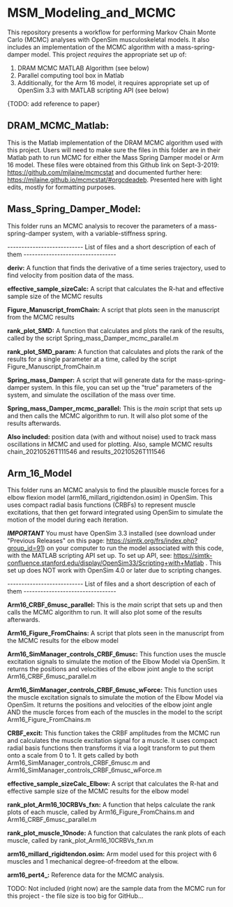 # MSM_Modeling_and_MCMC
This repository presents a workflow for performing Markov Chain Monte Carlo (MCMC) analyses with OpenSim musculoskeletal models. It also includes an implementation of the MCMC algorithm with a mass-spring-damper model. This project _requires_ the appropriate set up of: 
1. DRAM MCMC MATLAB Algorithm (see below)  
2. Parallel computing tool box in Matlab
3. Additionally, for the Arm 16 model, it requires appropriate set up of OpenSim 3.3 with MATLAB scripting API (see below) 

{TODO: add reference to paper}

## DRAM_MCMC_Matlab: 
This is the Matlab implementation of the DRAM MCMC algorithm used with this project. Users will need to make sure the files in this folder are in their Matlab path to run MCMC for either the Mass Spring Damper model or Arm 16 model. These files were obtained from this Github link on Sept-3-2019: https://github.com/mjlaine/mcmcstat and documented further here: https://mjlaine.github.io/mcmcstat/#orgcdeadeb. Presented here with light edits, mostly for formatting purposes. 

## Mass_Spring_Damper_Model: 
This folder runs an MCMC analysis to recover the parameters of a mass-spring-damper system, with a variable-stiffness spring. 

--------------------------- List of files and a short description of each of them --------------------------------- 

**deriv:** A function that finds the derivative of a time series trajectory, used to find velocity from position data of the mass. 

**effective_sample_sizeCalc:** A script that calculates the R-hat and effective sample size of the MCMC results 

**Figure_Manuscript_fromChain:** A script that plots seen in the manuscript from the MCMC results 

**rank_plot_SMD:** A function that calculates and plots the rank of the results, called by the script Spring_mass_Damper_mcmc_parallel.m

**rank_plot_SMD_param:** A function that calculates and plots the rank of the results for a single parameter at a time, called by the script Figure_Manuscript_fromChain.m

**Spring_mass_Damper:** A script that will generate data for the mass-spring-damper system. In this file, you can set up the "true" parameters of the system, and simulate the oscillation of the mass over time. 

**Spring_mass_Damper_mcmc_parallel:** This is the _main_ script that sets up and then calls the MCMC algorithm to run. It will also plot some of the results afterwards. 

**Also included:** position data (with and without noise) used to track mass oscillations in MCMC and used for plotting. Also, sample MCMC results chain_20210526T111546 and results_20210526T111546

## Arm_16_Model 
This folder runs an MCMC analysis to find the plausible muscle forces for a elbow flexion model (arm16_millard_rigidtendon.osim) in OpenSim. This uses compact radial basis functions (CRBFs) to represent muscle excitations, that then get forward integrated using OpenSim to simulate the motion of the model during each iteration. 

**_IMPORTANT_** You must have OpenSim 3.3 installed (see download under "Previous Releases" on this page: https://simtk.org/frs/index.php?group_id=91) on your computer to run the model associated with this code, with the MATLAB scripting API set up. To set up API, see: https://simtk-confluence.stanford.edu/display/OpenSim33/Scripting+with+Matlab . This set up does NOT work with OpenSim 4.0 or later due to scripting changes. 

--------------------------- List of files and a short description of each of them --------------------------------- 

**Arm16_CRBF_6musc_parallel:** This is the _main_ script that sets up and then calls the MCMC algorithm to run. It will also plot some of the results afterwards. 

**Arm16_Figure_FromChains:** A script that plots seen in the manuscript from the MCMC results for the elbow model 

**Arm16_SimManager_controls_CRBF_6musc:** This function uses the muscle excitation signals to simulate the motion of the Elbow Model via OpenSim. It returns the positions and velocities of the elbow joint angle to the script Arm16_CRBF_6musc_parallel.m

**Arm16_SimManager_controls_CRBF_6musc_wForce:** This function uses the muscle excitation signals to simulate the motion of the Elbow Model via OpenSim. It returns the positions and velocities of the elbow joint angle AND the muscle forces from each of the muscles in the model to the script Arm16_Figure_FromChains.m

**CRBF_excit:** This function takes the CRBF amplitudes from the MCMC run and calculates the muscle excitation signal for a muscle. It uses compact radial basis functions then transforms it via a logit transform to put them onto a scale from 0 to 1. It gets called by both Arm16_SimManager_controls_CRBF_6musc.m and Arm16_SimManager_controls_CRBF_6musc_wForce.m 

**effective_sample_sizeCalc_Elbow:**  A script that calculates the R-hat and effective sample size of the MCMC results for the elbow model

**rank_plot_Arm16_10CRBVs_fxn:** A function that helps calculate the rank plots of each muscle, called by Arm16_Figure_FromChains.m and Arm16_CRBF_6musc_parallel.m

**rank_plot_muscle_10node:** A function that calculates the rank plots of each muscle, called by rank_plot_Arm16_10CRBVs_fxn.m

**arm16_millard_rigidtendon.osim:** Arm model used for this project with 6 muscles and 1 mechanical degree-of-freedom at the elbow. 

**arm16_pert4_:** Reference data for the MCMC analysis. 

TODO: Not included (right now) are the sample data from the MCMC run for this project - the file size is too big for GitHub... 
